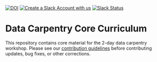 [![DOI](https://zenodo.org/badge/DOI/10.5281/zenodo.3269869.svg)](https://doi.org/10.5281/zenodo.3269869)
[![Create a Slack Account with us](https://img.shields.io/badge/Create_Slack_Account-The_Carpentries-071159.svg)](https://swc-slack-invite.herokuapp.com/) 
[![Slack Status](https://img.shields.io/badge/Slack_Channel-dc--ecology--data--org-E01563.svg)](https://swcarpentry.slack.com/messages/C9WJAN3CH) 


Data Carpentry Core Curriculum
=============

This repository contains core material for the 2-day data carpentry workshop. Please see our [contribution guidelines](CONTRIBUTING.md) before contributing updates, bug fixes, or other corrections.
 
